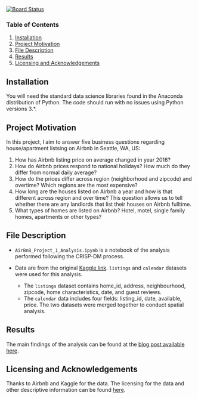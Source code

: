 [![Board Status](https://dev.azure.com/fantasy5949/26b79e79-a10e-4152-9389-4b98be2da42a/428c17ba-e586-4b88-8eb3-bf3058de76e2/_apis/work/boardbadge/fcafb61d-30c9-4e82-aef9-648a4c409947)](https://dev.azure.com/fantasy5949/26b79e79-a10e-4152-9389-4b98be2da42a/_boards/board/t/428c17ba-e586-4b88-8eb3-bf3058de76e2/Microsoft.RequirementCategory)
### Table of Contents

  1. [Installation](#installation)
  2. [Project Motivation](#motivation)
  3. [File Description](#files)
  4. [Results](#results)
  5. [Licensing and Acknowledgements](#licensing)
  
## Installation <a name = "installation"></a>

You will need the standard data science libraries found in the Anaconda distribution of Python. The code should run with no issues using Python versions 3.*.

## Project Motivation <a name = "motivation"></a>
In this project, I aim to answer five business questions regarding house/apartment listsing on Airbnb in Seattle, WA, US: 
1. How has Airbnb listing price on average changed in year 2016? 
2. How do Airbnb prices respond to national holidays? How much do they differ from normal daily average? 
3. How do the prices differ across region (neighborhood and zipcode) and overtime? Which regions are the most expensive?
4. How long are the houses listed on Airbnb a year and how is that different across region and over time? This question allows us to tell whether there are any landlords that list their houses on Airbnb fulltime.
5. What types of homes are listed on Airbnb? Hotel, motel, single family homes, apartments or other types? 

## File Description <a name = "files"></a>

* `AirBnB_Project_1_Analysis.ipynb` is a notebook of the analysis performed following the CRISP-DM process.

* Data are from the original [Kaggle link](https://www.kaggle.com/airbnb/seattle). `listings` and `calendar` datasets were used for this analysis. 
  * The `listings` dataset contains home_id, address, neighbourhood, zipcode, home characteristics, date, and guest reviews.
  * The `calendar` data includes four fields: listing_id, date, available, price. 
The two datasets were merged together to conduct spatial analysis. 

## Results <a name = "results"></a>

The main findings of the analysis can be found at the [blog post available here](). 

## Licensing and Acknowledgements <a name = "licensing"></a>
  
Thanks to Airbnb and Kaggle for the data. The licensing for the data and other descriptive information can be found [here](https://www.kaggle.com/airbnb/seattle).
